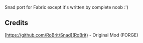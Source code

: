Snad port for Fabric except it's written by complete noob :')

## Credits

[https://github.com/RoBrit/Snad](RoBrit) - Original Mod (FORGE)
